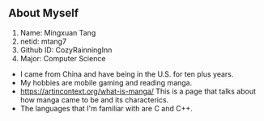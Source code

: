 ## About Myself
1. Name: Mingxuan Tang
2. netid: mtang7
3. Github ID: CozyRainningInn
4. Major: Computer Science

- I came from China and have being in the U.S. for ten plus years.
- My hobbies are mobile gaming and reading manga.
- https://artincontext.org/what-is-manga/ This is a page that talks about how manga came to be and its characterics. 
- The languages that I'm familiar with are C and C++.
